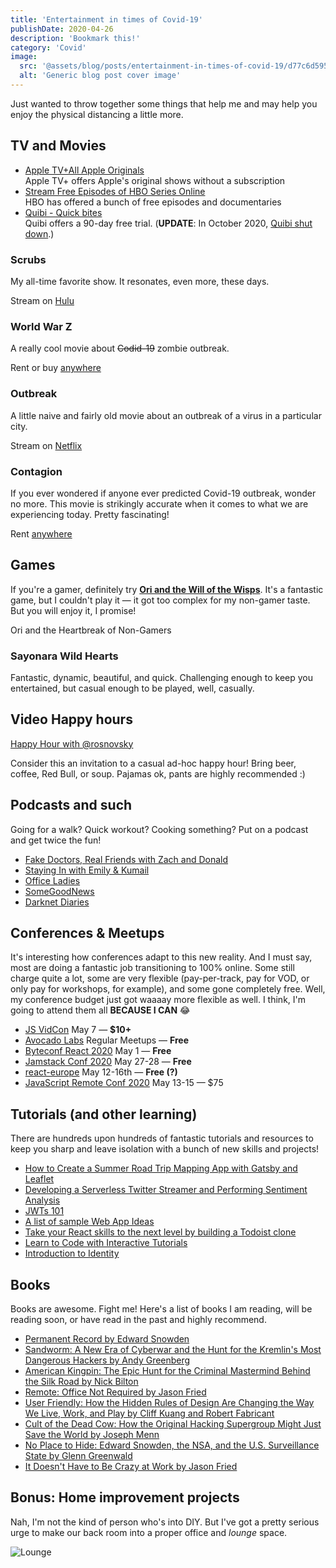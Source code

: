 ```yaml
---
title: 'Entertainment in times of Covid-19'
publishDate: 2020-04-26
description: 'Bookmark this!'
category: 'Covid'
image:
  src: '@assets/blog/posts/entertainment-in-times-of-covid-19/d77c6d5950fb53a84bbff3f664418876161c4ae6-2000x1500.jpg'
  alt: 'Generic blog post cover image'
---
```


Just wanted to throw together some things that help me and may help you enjoy the physical distancing a little more.

## TV and Movies

- [Apple TV+All Apple Originals](https://tv.apple.com/)  
  Apple TV+ offers Apple's original shows without a subscription
- [Stream Free Episodes of HBO Series Online](https://www.hbo.com/watch-free-episode)  
  HBO has offered a bunch of free episodes and documentaries
- [Quibi - Quick bites](https://quibi.com/)  
  Quibi offers a 90-day free trial. (**UPDATE**: In October 2020, [Quibi shut down](/blog/quibi-is-sutting-down).)

### Scrubs

My all-time favorite show. It resonates, even more, these days.

Stream on [Hulu](https://www.hulu.com/series/scrubs-bba197b5-eb03-4a09-b5f6-f04c053471d7?entity_id=ef61c04b-89de-4559-a010-57be02dfe583)

### World War Z

A really cool movie about ~~Codid-19~~ zombie outbreak.

Rent or buy [anywhere](https://decider.com/movie/world-war-z/)

### Outbreak

A little naive and fairly old movie about an outbreak of a virus in a particular city.

Stream on [Netflix](https://www.netflix.com/watch/834585)

### Contagion

If you ever wondered if anyone ever predicted Covid-19 outbreak, wonder no more. This movie is strikingly accurate when it comes to what we are experiencing today. Pretty fascinating!

Rent [anywhere](https://decider.com/movie/contagion/)

## Games

If you're a gamer, definitely try [**Ori and the Will of the Wisps**](https://www.orithegame.com/). It's a fantastic game, but I couldn't play it — it got too complex for my non-gamer taste. But you will enjoy it, I promise!

Ori and the Heartbreak of Non-Gamers

### Sayonara Wild Hearts

Fantastic, dynamic, beautiful, and quick. Challenging enough to keep you entertained, but casual enough to be played, well, casually.

## Video Happy hours

[Happy Hour with @rosnovsky](https://www.eventbrite.com/e/103618537836?aff=efbneb)

Consider this an invitation to a casual ad-hoc happy hour! Bring beer, coffee, Red Bull, or soup. Pajamas ok, pants are highly recommended :)

## Podcasts and such

Going for a walk? Quick workout? Cooking something? Put on a podcast and get twice the fun!

- [‎Fake Doctors, Real Friends with Zach and Donald](https://podcasts.apple.com/us/podcast/fake-doctors-real-friends-with-zach-and-donald/id1503559501)
- [Staying In with Emily & Kumail](https://podcasts.apple.com/us/podcast/staying-in-with-emily-kumail/id1503412182)
- [‎Office Ladies](https://podcasts.apple.com/us/podcast/office-ladies/id1480311435)
- [SomeGoodNews](https://www.youtube.com/channel/UCOe_y6KKvS3PdIfb9q9pGug)
- [‎Darknet Diaries](https://podcasts.apple.com/us/podcast/darknet-diaries/id1296350485)

## Conferences & Meetups

It's interesting how conferences adapt to this new reality. And I must say, most are doing a fantastic job transitioning to 100% online. Some still charge quite a lot, some are very flexible (pay-per-track, pay for VOD, or only pay for workshops, for example), and some gone completely free. Well, my conference budget just got waaaay more flexible as well. I think, I'm going to attend them all **BECAUSE I CAN** 😂

- [JS VidCon](https://jsvidcon.co) May 7 — **$10+**
- [Avocado Labs](https://auth0.com/events/avocado-labs-talks-episode-1/) Regular Meetups — **Free**
- [Byteconf React 2020](https://www.byteconf.com/) May 1 — **Free**
- [Jamstack Conf 2020](https://jamstackconf.com/) May 27-28 — **Free**
- [react-europe](https://medium.com/@ReactEurope) May 12-16th — **Free (?)**
- [JavaScript Remote Conf 2020](https://devchat.tv/conferences/javascript-remote-2020/) May 13-15 — $75

## Tutorials (and other learning)

There are hundreds upon hundreds of fantastic tutorials and resources to keep you sharp and leave isolation with a bunch of new skills and projects!

- [How to Create a Summer Road Trip Mapping App with Gatsby and Leaflet](https://www.freecodecamp.org/news/how-to-create-a-summer-road-trip-mapping-app-with-gatsby-and-leaflet/)
- [Developing a Serverless Twitter Streamer and Performing Sentiment Analysis](https://medium.com/@rlenaha2/developing-a-serverless-twitter-streamer-and-performing-sentiment-analysis-58b096623a10)
- [JWTs 101](https://auth0.com/resources/videos/jwt-101)
- [A list of sample Web App Ideas](https://flaviocopes.com/sample-app-ideas/)
- [Take your React skills to the next level by building a Todoist clone](https://www.freecodecamp.org/news/react-firebase-todoist-clone/)
- [Learn to Code with Interactive Tutorials](https://scrimba.com/g/gR8PTE)
- [Introduction to Identity](https://auth0.com/docs/)

## Books

Books are awesome. Fight me! Here's a list of books I am reading, will be reading soon, or have read in the past and highly recommend.

- [Permanent Record by Edward Snowden](https://amzn.to/3547IjL)
- [Sandworm: A New Era of Cyberwar and the Hunt for the Kremlin's Most Dangerous Hackers by Andy Greenberg](https://amzn.to/3547IjL)
- [American Kingpin: The Epic Hunt for the Criminal Mastermind Behind the Silk Road by Nick Bilton](https://amzn.to/2xOheLX)
- [Remote: Office Not Required by Jason Fried](https://amzn.to/2KxhEsH)
- [User Friendly: How the Hidden Rules of Design Are Changing the Way We Live, Work, and Play by Cliff Kuang and Robert Fabricant](https://amzn.to/2yEIxbr)
- [Cult of the Dead Cow: How the Original Hacking Supergroup Might Just Save the World by Joseph Menn](https://amzn.to/2S64lUn)
- [No Place to Hide: Edward Snowden, the NSA, and the U.S. Surveillance State by Glenn Greenwald](https://amzn.to/2Y8266C)
- [It Doesn't Have to Be Crazy at Work by Jason Fried](https://amzn.to/3eX1TJJ)

## Bonus: Home improvement projects

Nah, I'm not the kind of person who's into DIY. But I've got a pretty serious urge to make our back room into a proper office and _lounge_ space.

![Lounge](assets/blog/posts/entertainment-in-times-of-covid-19/d77c6d5950fb53a84bbff3f664418876161c4ae6-2000x1500.jpg)
